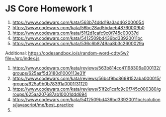 # JS Core Homework 1

1. https://www.codewars.com/kata/563b74ddd19a3ad462000054
2. https://www.codewars.com/kata/56bc28ad5bdaeb48760009b0
3. https://www.codewars.com/kata/51f2d1cafc9c0f745c00037d
4. https://www.codewars.com/kata/5412509bd436bd33920011bc
5. https://www.codewars.com/kata/536c6b8749aa8b3c2600029a

Additional:
https://codesandbox.io/s/random-word-cdty5w?file=/src/index.js

1. https://www.codewars.com/kata/reviews/563b814cc41198306a000132/groups/625aaf5d3180d1000113e31f
2. https://www.codewars.com/kata/reviews/56bcf9bc8698152aba000015/groups/625a9b0b78391a0001f31120
3. https://www.codewars.com/kata/reviews/51f2d1cafc9c0f745c000380/groups/625aa207687ab10001ddd694
4. https://www.codewars.com/kata/5412509bd436bd33920011bc/solutions/javascript/me/best_practice
5. 
